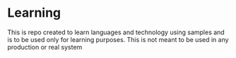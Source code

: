 # Learning
This is repo created to learn languages and technology using samples and is to be used only for learning purposes. This is not meant to be used in any production or real system

